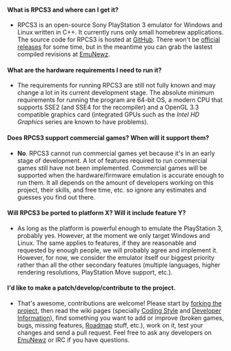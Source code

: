 #### What is RPCS3 and where can I get it?
* RPCS3 is an open-source Sony PlayStation 3 emulator for Windows and Linux written in C++. It currently runs only small homebrew applications. The source code for RPCS3 is hosted at [GitHub](https://github.com/DHrpcs3/rpcs3/). There won't be [official releases](https://github.com/DHrpcs3/rpcs3/releases) for some time, but in the meantime you can grab the lastest compiled revisions at [EmuNewz](http://www.emunewz.net/forum/forumdisplay.php?fid=199).

#### What are the hardware requirements I need to run it?
* The requirements for running RPCS3 are still not fully known and may change a lot in its current development stage. The absolute minimum requirements for running the program are 64-bit OS, a modern CPU that supports SSE2 (and SSE4 for the recompiler) and a OpenGL 3.3 compatible graphics card (integrated GPUs such as the *Intel HD Graphics* series are known to have problems).

#### Does RPCS3 support commercial games? When will it support them?
* **No**. RPCS3 cannot run commercial games yet because it's in an early stage of development. A lot of features required to run commercial games still have not been implemented. Commercial games will be supported when the hardware/firmware emulation is accurate enough to run them. It all depends on the amount of developers working on this project, their skills, and free time, etc. so ignore any estimates and guesses you find out there.

#### Will RPCS3 be ported to platform X? Will it include feature Y?
* As long as the platform is powerful enough to emulate the PlayStation 3, probably yes. However, at the moment we only target Windows and Linux. The same applies to features, if they are reasonable and requested by enough people, we will probably agree and implement it. However, for now, we consider the emulator itself our biggest priority rather than all the other secondary features (multiple languages, higher rendering resolutions, PlayStation Move support, etc.).

#### I'd like to make a patch/develop/contribute to the project.
* That's awesome, contributions are welcome! Please start by [forking the project](https://github.com/DHrpcs3/rpcs3/fork), then read the wiki pages (specially [Coding Style](https://github.com/DHrpcs3/rpcs3/wiki/Coding-Style) and [Developer Information](https://github.com/DHrpcs3/rpcs3/wiki/Developer-Information)), find something you want to add or improve (broken games, bugs, missing features, [Roadmap](https://github.com/DHrpcs3/rpcs3/wiki/Roadmap) stuff, etc.), work on it, test your changes and send a pull request. Feel free to ask any developers on [EmuNewz](http://emunewz.net/forum/forumdisplay.php?fid=162) or IRC if you have questions.